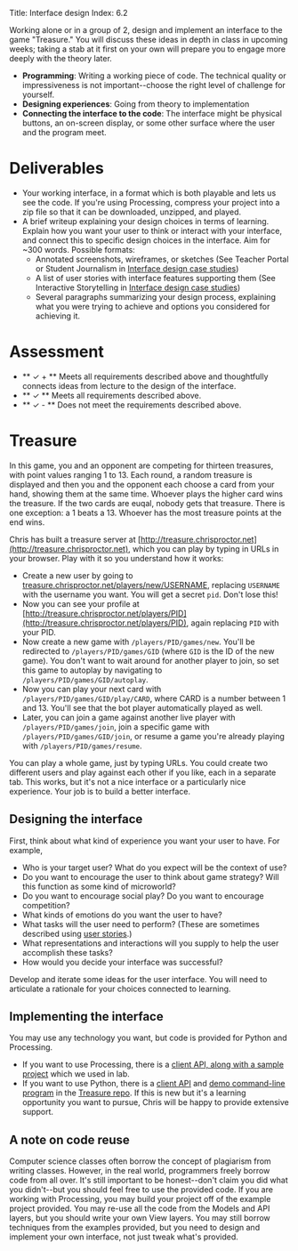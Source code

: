 Title: Interface design
Index: 6.2

Working alone or in a group of 2, design and implement an interface to the game "Treasure." 
You will discuss these ideas in depth in class in upcoming weeks; taking a stab at it first
on your own will prepare you to engage more deeply with the theory later.

- **Programming**: Writing a working piece of code. The technical quality or impressiveness is not important--choose the right level of challenge for yourself.
- **Designing experiences**: Going from theory to implementation
- **Connecting the interface to the code**: The interface might be physical buttons, an on-screen display, or some other surface where the user and the program meet.

# Deliverables

- Your working interface, in a format which is both playable and lets us see the code. If you're using Processing, compress your project into a zip file so that it can be downloaded, unzipped, and played.
- A brief writeup explaining your design choices in terms of learning. Explain how you want your user to think or interact with your interface, and connect this to specific design choices in the interface. Aim for ~300 words. Possible formats:
    - Annotated screenshots, wireframes, or sketches (See Teacher Portal or Student Journalism in [Interface design case studies]({filename}/curriculum/interface.md))
    - A list of user stories with interface features supporting them (See Interactive Storytelling in [Interface design case studies]({filename}/curriculum/interface.md))
    - Several paragraphs summarizing your design process, explaining what you were trying to achieve and options you considered for achieving it. 

# Assessment

- ** &#10003; + ** Meets all requirements described above and thoughtfully connects ideas from lecture to the design of the interface.
- ** &#10003; ** Meets all requirements described above.
- ** &#10003; - ** Does not meet the requirements described above.

# Treasure

In this game, you and an opponent are competing for thirteen treasures, with point values ranging 1 to 13. 
Each round, a random treasure is displayed and then you and the opponent each choose a card from your hand, showing them at the same time. Whoever plays the higher card wins the treasure. If the two cards are euqal, nobody gets that treasure. There is one exception: a 1 beats a 13. Whoever has the most treasure points at the end wins. 

Chris has built a treasure server at [http://treasure.chrisproctor.net](http://treasure.chrisproctor.net), which you can play by typing in URLs in your browser. Play with it so you understand
how it works:

- Create a new user by going to [treasure.chrisproctor.net/players/new/USERNAME](http://treasure.chrisproctor.net/players/new/USERNAME), replacing `USERNAME` with the username you want. You will get a 
  secret `pid`. Don't lose this!
- Now you can see your profile at [http://treasure.chrisproctor.net/players/PID](http://treasure.chrisproctor.net/players/PID), again replacing `PID` with your PID.
- Now create a new game with `/players/PID/games/new`. You'll be redirected to `/players/PID/games/GID` (where `GID` is the ID of the new game). You don't want to wait around for another player to join,
  so set this game to autoplay by navigating to `/players/PID/games/GID/autoplay`. 
- Now you can play your next card with `/players/PID/games/GID/play/CARD`, where CARD is a number between 1 and 13. You'll see that the bot player automatically played as well.
- Later, you can join a game against another live player with `/players/PID/games/join`, join a specific game with `/players/PID/games/GID/join`, or resume a game you're already playing with `/players/PID/games/resume`.

You can play a whole game, just by typing URLs. You could create two different users and play against each other if you like, each in a separate tab. This works, but it's not a nice interface or a particularly 
nice experience. Your job is to build a better interface. 

## Designing the interface

First, think about what kind of experience you want your user to have. For example, 

- Who is your target user? What do you expect will be the context of use?
- Do you want to encourage the user to think about game strategy? Will this function as some kind of microworld? 
- Do you want to encourage social play? Do you want to encourage competition?
- What kinds of emotions do you want the user to have?
- What tasks will the user need to perform? (These are sometimes described using [user stories](https://en.wikipedia.org/wiki/User_story).) 
- What representations and interactions will you supply to help the user accomplish these tasks?
- How would you decide your interface was successful?

Develop and iterate some ideas for the user interface. You will need to articulate a rationale for your choices connected to learning.

## Implementing the interface
You may use any technology you want, but code is provided for Python and Processing. 

- If you want to use Processing, there is a [client API, along with a sample project]({static}/resources/treasure_api.zip) which we used in lab.
- If you want to use Python, there is a [client API](https://github.com/cproctor/treasure/blob/master/treasure/api.py) and [demo command-line program](https://github.com/cproctor/treasure/blob/master/treasure/client.py) in the [Treasure repo](https://github.com/cproctor/treasure). If this is new but it's a learning opportunity you want to pursue, Chris will be happy to provide extensive support.

## A note on code reuse
Computer science classes often borrow the concept of plagiarism from writing classes. However, in the real world, programmers freely borrow code from all over. It's still important to be honest--don't claim you did what you didn't--but you should feel free to use the provided code. If you are working with Processing, you may build your project off of the example project provided. You may re-use all the code from the Models and API layers, but you should write your own View layers. You may still borrow techniques from the examples provided, but you need to design and implement your own interface, not just tweak what's provided.







